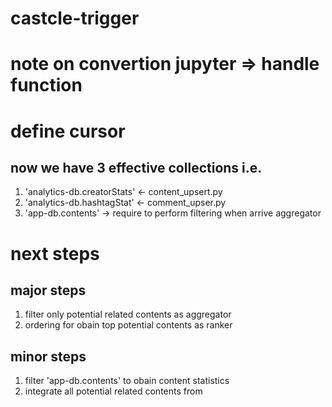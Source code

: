 # castcle-trigger

# note on convertion jupyter => handle function

# define cursor
## now we have 3 effective collections i.e. 
1. 'analytics-db.creatorStats' <- content_upsert.py
2. 'analytics-db.hashtagStat' <- comment_upser.py
3. 'app-db.contents' -> require to perform filtering when arrive aggregator

# next steps
## major steps
1. filter only potential related contents as aggregator
2. ordering for obain top potential contents as ranker

## minor steps
1. filter 'app-db.contents' to obain content statistics
2. integrate all potential related contents from 